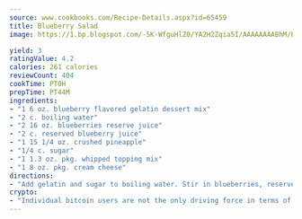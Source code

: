 ```yaml
---
source: www.cookbooks.com/Recipe-Details.aspx?id=65459
title: Blueberry Salad
image: https://1.bp.blogspot.com/-5K-WfguHlZ0/YA2H2Zqia5I/AAAAAAAABhM/Bdgu68p4aG0Q6jWdy3eGaUXSKw5p3sdxwCLcBGAsYHQ/s324/7.png

yield: 3
ratingValue: 4.2
calories: 261 calories
reviewCount: 404
cookTime: PT0H
prepTime: PT44M
ingredients:
- "1 6 oz. blueberry flavored gelatin dessert mix"
- "2 c. boiling water"
- "2 16 oz. blueberries reserve juice"
- "2 c. reserved blueberry juice"
- "1 15 1/4 oz. crushed pineapple"
- "1/4 c. sugar"
- "1 1.3 oz. pkg. whipped topping mix"
- "1 8 oz. pkg. cream cheese"
directions:
- "Add gelatin and sugar to boiling water. Stir in blueberries, reserved blueberry juice and pineapple. Place gelatin in refrigerator until congealed. Prepare whipped topping mix following package directions. Add softened cream cheese and sugar to prepared mix and beat until well blended. Spread on top of congealed salad and refrigerate until ready to serve."
crypto:
- "Individual bitcoin users are not the only driving force in terms of securing the bitcoin network."
---
```

